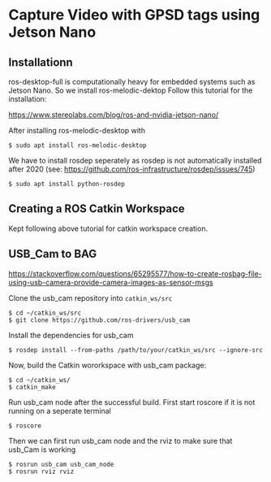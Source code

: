 # Capture Video with GPSD tags using Jetson Nano


## Installationn

ros-desktop-full is computationally heavy for embedded systems such as Jetson Nano. So we install ros-melodic-dektop
Follow this tutorial for the installation:

https://www.stereolabs.com/blog/ros-and-nvidia-jetson-nano/

After installing ros-melodic-desktop with

```$ sudo apt install ros-melodic-desktop ```

We have to install rosdep seperately as rosdep is not automatically installed after 2020 (see: https://github.com/ros-infrastructure/rosdep/issues/745)

```$ sudo apt install python-rosdep```

## Creating a ROS Catkin Workspace

Kept following above tutorial for catkin workspace creation.


## USB_Cam to BAG

https://stackoverflow.com/questions/65295577/how-to-create-rosbag-file-using-usb-camera-provide-camera-images-as-sensor-msgs

Clone the usb_cam repository into ```catkin_ws/src```

```
$ cd ~/catkin_ws/src
$ git clone https://github.com/ros-drivers/usb_cam
```
Install the dependencies for usb_cam

```
$ rosdep install --from-paths /path/to/your/catkin_ws/src --ignore-src
```

Now, build the Catkin wororkspace with usb_cam package:

```
$ cd ~/catkin_ws/
$ catkin_make
```
Run usb_cam node after the successful build. First start roscore if it is not running on a seperate terminal

```
$ roscore
```
Then we can first run usb_cam node and the rviz to make sure that usb_Cam is working

```
$ rosrun usb_cam usb_cam_node
$ rosrun rviz rviz
```
